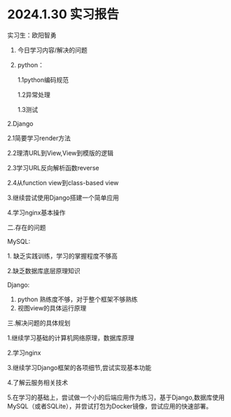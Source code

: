 # 2024.1.30 实习报告

实习生：欧阳智勇

1.  今日学习内容/解决的问题
2.  python：

    1.1python编码规范

    1.2异常处理

    1.3测试

2.Django

2.1简要学习render方法

2.2理清URL到View,View到模版的逻辑

2.3学习URL反向解析函数reverse

2.4从function view到class-based view

3.继续尝试使用Django搭建一个简单应用

4.学习nginx基本操作

二.存在的问题

MySQL:

1\. 缺乏实践训练，学习的掌握程度不够高

2.缺乏数据库底层原理知识

Django:

1.  python 熟练度不够，对于整个框架不够熟练
2.  视图view的具体运行原理

三.解决问题的具体规划

1.继续学习基础的计算机网络原理，数据库原理

2.学习nginx

3.继续学习Django框架的各项细节,尝试实现基本功能

4.了解云服务相关技术

5.在学习的基础上，尝试做一个小的后端应用作为练习，基于Django,数据库使用MySQL（或者SQLite），并尝试打包为Docker镜像，尝试应用的快速部署。
